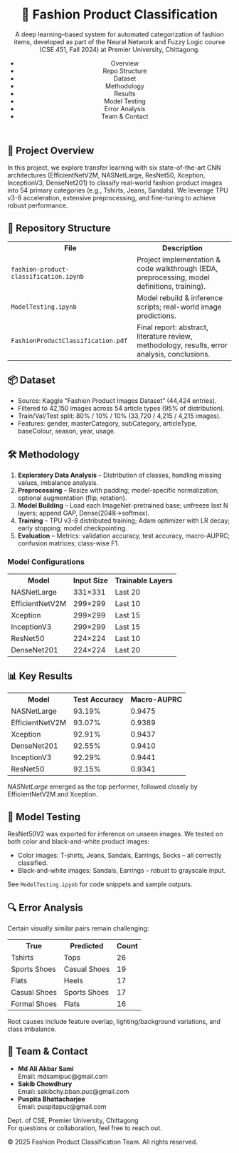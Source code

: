 
<body>

  <header>
    <h1>👗 Fashion Product Classification</h1>
    <p>
      A deep learning–based system for automated categorization of fashion items,  
      developed as part of the Neural Network and Fuzzy Logic course (CSE 451, Fall 2024)  
      at Premier University, Chittagong.
    </p>
    <nav>
      <ul>
        <li>Overview</li>
        <li>Repo Structure</li>
        <li>Dataset</li>
        <li>Methodology</li>
        <li>Results</li>
        <li>Model Testing</li>
        <li>Error Analysis</li>
        <li>Team &amp; Contact</li>
      </ul>
    </nav>
  </header>

  <section id="overview">
    <h2>📖 Project Overview</h2>
    <p>
      In this project, we explore transfer learning with six state-of-the-art CNN architectures  
      (EfficientNetV2M, NASNetLarge, ResNet50, Xception, InceptionV3, DenseNet201)  
      to classify real-world fashion product images into 54 primary categories (e.g., Tshirts, Jeans, Sandals).
      We leverage TPU v3-8 acceleration, extensive preprocessing, and fine-tuning to achieve robust performance.
    </p>
  </section>

  <section id="structure">
    <h2>📂 Repository Structure</h2>
    <table>
      <tr><th>File</th><th>Description</th></tr>
      <tr>
        <td><code>fashion-product-classification.ipynb</code></td>
        <td>Project implementation &amp; code walkthrough (EDA, preprocessing, model definitions, training).</td>
      </tr>
      <tr>
        <td><code>ModelTesting.ipynb</code></td>
        <td>Model rebuild &amp; inference scripts; real-world image predictions.</td>
      </tr>
      <tr>
        <td><code>FashionProductClassification.pdf</code></td>
        <td>Final report: abstract, literature review, methodology, results, error analysis, conclusions.</td>
      </tr>
      <tr>
    </table>
  </section>

  <section id="dataset">
    <h2>📦 Dataset</h2>
    <ul>
      <li>Source: Kaggle “Fashion Product Images Dataset” (44,424 entries).</li>
      <li>Filtered to 42,150 images across 54 article types (95% of distribution).</li>
      <li>Train/Val/Test split: 80% / 10% / 10% (33,720 / 4,215 / 4,215 images).</li>
      <li>Features: gender, masterCategory, subCategory, articleType, baseColour, season, year, usage.</li>
    </ul>
  </section>

  <section id="methodology">
    <h2>🛠️ Methodology</h2>
    <ol>
      <li><strong>Exploratory Data Analysis</strong>  
        – Distribution of classes, handling missing values, imbalance analysis.</li>
      <li><strong>Preprocessing</strong>  
        – Resize with padding; model-specific normalization; optional augmentation (flip, rotation).</li>
      <li><strong>Model Building</strong>  
        – Load each ImageNet-pretrained base; unfreeze last N layers; append GAP, Dense(2048→softmax).</li>
      <li><strong>Training</strong>  
        – TPU v3-8 distributed training; Adam optimizer with LR decay; early stopping; model checkpointing.</li>
      <li><strong>Evaluation</strong>  
        – Metrics: validation accuracy, test accuracy, macro-AUPRC; confusion matrices; class-wise F1.</li>
    </ol>
    <h3>Model Configurations</h3>
    <table>
      <tr><th>Model</th><th>Input Size</th><th>Trainable Layers</th></tr>
      <tr><td>NASNetLarge</td><td>331×331</td><td>Last 20</td></tr>
      <tr><td>EfficientNetV2M</td><td>299×299</td><td>Last 10</td></tr>
      <tr><td>Xception</td><td>299×299</td><td>Last 15</td></tr>
      <tr><td>InceptionV3</td><td>299×299</td><td>Last 15</td></tr>
      <tr><td>ResNet50</td><td>224×224</td><td>Last 10</td></tr>
      <tr><td>DenseNet201</td><td>224×224</td><td>Last 20</td></tr>
    </table>
  </section>

  <section id="results">
    <h2>📊 Key Results</h2>
    <table>
      <tr><th>Model</th><th>Test Accuracy</th><th>Macro-AUPRC</th></tr>
      <tr><td>NASNetLarge</td><td>93.19%</td><td>0.9475</td></tr>
      <tr><td>EfficientNetV2M</td><td>93.07%</td><td>0.9389</td></tr>
      <tr><td>Xception</td><td>92.91%</td><td>0.9437</td></tr>
      <tr><td>DenseNet201</td><td>92.55%</td><td>0.9410</td></tr>
      <tr><td>InceptionV3</td><td>92.29%</td><td>0.9441</td></tr>
      <tr><td>ResNet50</td><td>92.15%</td><td>0.9341</td></tr>
    </table>
    <p>
      <em>NASNetLarge</em> emerged as the top performer, followed closely by EfficientNetV2M and Xception.
    </p>
  </section>

  <section id="testing">
    <h2>🧪 Model Testing</h2>
    <p>ResNet50V2 was exported for inference on unseen images.  
       We tested on both color and black-and-white product images:</p>
    <ul>
      <li>Color images: T-shirts, Jeans, Sandals, Earrings, Socks – all correctly classified.</li>
      <li>Black-and-white images: Sandals, Earrings – robust to grayscale input.</li>
    </ul>
    <p>See <code>ModelTesting.ipynb</code> for code snippets and sample outputs.</p>
  </section>

  <section id="error-analysis">
    <h2>🔍 Error Analysis</h2>
    <p>Certain visually similar pairs remain challenging:</p>
    <table>
      <tr><th>True</th><th>Predicted</th><th>Count</th></tr>
      <tr><td>Tshirts</td><td>Tops</td><td>26</td></tr>
      <tr><td>Sports Shoes</td><td>Casual Shoes</td><td>19</td></tr>
      <tr><td>Flats</td><td>Heels</td><td>17</td></tr>
      <tr><td>Casual Shoes</td><td>Sports Shoes</td><td>17</td></tr>
      <tr><td>Formal Shoes</td><td>Flats</td><td>16</td></tr>
    </table>
    <p>Root causes include feature overlap, lighting/background variations, and class imbalance.</p>
  </section>

  <section id="authors">
    <h2>👥 Team &amp; Contact</h2>
    <ul>
      <li><strong>Md Ali Akbar Sami</strong>  
        <br>Email: mdsamipuc@gmail.com</li>
      <li><strong>Sakib Chowdhury</strong>  
        <br>Email: sakibchy.bban.puc@gmail.com</li>
      <li><strong>Puspita Bhattacharjee</strong>  
        <br>Email: puspitapuc@gmail.com</li>
    </ul>
    <p>
      Dept. of CSE, Premier University, Chittagong  
      <br>For questions or collaboration, feel free to reach out.
    </p>
  </section>

  <footer>
    &copy; 2025 Fashion Product Classification Team. All rights reserved.
  </footer>

</body>
</html>
